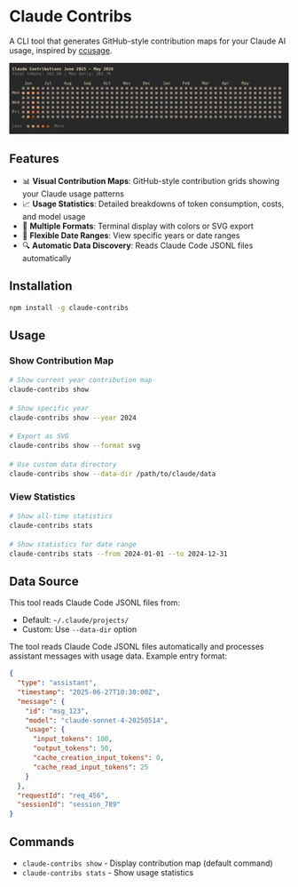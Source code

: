 # Claude Contribs

A CLI tool that generates GitHub-style contribution maps for your Claude AI usage, inspired by [ccusage](https://github.com/ryoppippi/ccusage).

![Claude Contributions Example](claude-contribs-example.png)

## Features

- 📊 **Visual Contribution Maps**: GitHub-style contribution grids showing your Claude usage patterns
- 📈 **Usage Statistics**: Detailed breakdowns of token consumption, costs, and model usage
- 🎨 **Multiple Formats**: Terminal display with colors or SVG export
- 📅 **Flexible Date Ranges**: View specific years or date ranges
- 🔍 **Automatic Data Discovery**: Reads Claude Code JSONL files automatically

## Installation

```bash
npm install -g claude-contribs
```

## Usage

### Show Contribution Map

```bash
# Show current year contribution map
claude-contribs show

# Show specific year
claude-contribs show --year 2024

# Export as SVG
claude-contribs show --format svg

# Use custom data directory
claude-contribs show --data-dir /path/to/claude/data
```

### View Statistics

```bash
# Show all-time statistics
claude-contribs stats

# Show statistics for date range
claude-contribs stats --from 2024-01-01 --to 2024-12-31
```

## Data Source

This tool reads Claude Code JSONL files from:

- Default: `~/.claude/projects/`
- Custom: Use `--data-dir` option

The tool reads Claude Code JSONL files automatically and processes assistant messages with usage data. Example entry format:

```json
{
  "type": "assistant",
  "timestamp": "2025-06-27T10:30:00Z",
  "message": {
    "id": "msg_123",
    "model": "claude-sonnet-4-20250514",
    "usage": {
      "input_tokens": 100,
      "output_tokens": 50,
      "cache_creation_input_tokens": 0,
      "cache_read_input_tokens": 25
    }
  },
  "requestId": "req_456",
  "sessionId": "session_789"
}
```

## Commands

- `claude-contribs show` - Display contribution map (default command)
- `claude-contribs stats` - Show usage statistics
